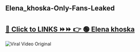 
 ## Elena_khoska-Only-Fans-Leaked

# <h2><a href="https://clipsfans.com/Elena_khoska&ref=git">🔗 Click to LINKS ⏩⏩ 👉 🟢 Elena khoska </a></h2>

<a href="https://clipsfans.com/Elena_khoska&ref=git" rel="nofollow" data-target="animated-image.originalLink"><img src="https://i.ibb.co.com/xMMVF88/686577567.gif" alt="Viral Video Original" style="max-width: 100%; display: inline-block;" data-target="animated-image.originalImage"></a>
